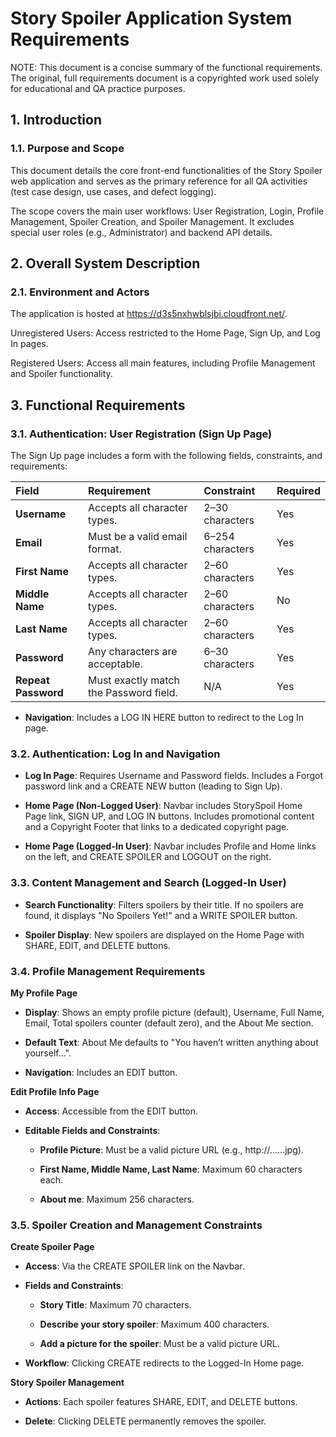 # Story Spoiler Application System Requirements
NOTE: This document is a concise summary of the functional requirements. The original, full requirements document is a copyrighted work used solely for educational and QA practice purposes.

## 1. Introduction

### 1.1. Purpose and Scope

This document details the core front-end functionalities of the Story Spoiler web application and serves as the primary reference for all QA activities (test case design, use cases, and defect logging).

The scope covers the main user workflows: User Registration, Login, Profile Management, Spoiler Creation, and Spoiler Management. It excludes special user roles (e.g., Administrator) and backend API details.

## 2. Overall System Description

### 2.1. Environment and Actors
The application is hosted at https://d3s5nxhwblsjbi.cloudfront.net/.

Unregistered Users: Access restricted to the Home Page, Sign Up, and Log In pages.

Registered Users: Access all main features, including Profile Management and Spoiler functionality.

## 3. Functional Requirements

### 3.1. Authentication: User Registration (Sign Up Page)
The Sign Up page includes a form with the following fields, constraints, and requirements:

| Field | Requirement | Constraint | Required | 
| :--- | :--- | :--- | :--- | 
| **Username** | Accepts all character types. | 2–30 characters | Yes | 
| **Email** | Must be a valid email format. | 6–254 characters | Yes | 
| **First Name** | Accepts all character types. | 2–60 characters | Yes | 
| **Middle Name** | Accepts all character types. | 2–60 characters | No | 
| **Last Name** | Accepts all character types. | 2–60 characters | Yes | 
| **Password** | Any characters are acceptable. | 6–30 characters | Yes | 
| **Repeat Password** | Must exactly match the Password field. | N/A | Yes |

- **Navigation**: Includes a LOG IN HERE button to redirect to the Log In page.

### 3.2. Authentication: Log In and Navigation

- **Log In Page**: Requires Username and Password fields. Includes a Forgot password link and a CREATE NEW button (leading to Sign Up).

- **Home Page (Non-Logged User)**: Navbar includes StorySpoil Home Page link, SIGN UP, and LOG IN buttons. Includes promotional content and a Copyright Footer that links to a dedicated copyright page.

- **Home Page (Logged-In User)**: Navbar includes Profile and Home links on the left, and CREATE SPOILER and LOGOUT on the right.

### 3.3. Content Management and Search (Logged-In User)

- **Search Functionality**: Filters spoilers by their title. If no spoilers are found, it displays "No Spoilers Yet!" and a WRITE SPOILER button.

- **Spoiler Display**: New spoilers are displayed on the Home Page with SHARE, EDIT, and DELETE buttons.

### 3.4. Profile Management Requirements

**My Profile Page**

- **Display**: Shows an empty profile picture (default), Username, Full Name, Email, Total spoilers counter (default zero), and the About Me section.

- **Default Text**: About Me defaults to "You haven’t written anything about yourself…".

- **Navigation**: Includes an EDIT button.

**Edit Profile Info Page**

- **Access**: Accessible from the EDIT button.

- **Editable Fields and Constraints**:

    - **Profile Picture**: Must be a valid picture URL (e.g., http://......jpg).

    - **First Name, Middle Name, Last Name**: Maximum 60 characters each.

    - **About me**: Maximum 256 characters.

### 3.5. Spoiler Creation and Management Constraints

**Create Spoiler Page**
- **Access**: Via the CREATE SPOILER link on the Navbar.

- **Fields and Constraints**:

    - **Story Title**: Maximum 70 characters.

    - **Describe your story spoiler**: Maximum 400 characters.

    - **Add a picture for the spoiler**: Must be a valid picture URL.

- **Workflow**: Clicking CREATE redirects to the Logged-In Home page.

**Story Spoiler Management**
- **Actions**: Each spoiler features SHARE, EDIT, and DELETE buttons.

- **Delete**: Clicking DELETE permanently removes the spoiler.